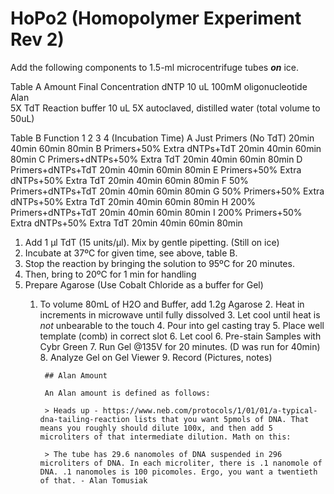 # HoPo2 (Homopolymer Experiment Rev 2)

Add the following components to 1.5-ml microcentrifuge tubes ***_on_*** ice.

Table A	Amount	Final Concentration
dNTP	10 uL	100mM
oligonucleotide	Alan	
5X TdT Reaction buffer	10 uL	5X
autoclaved, distilled water		(total volume to 50uL)

Table B	Function	1	2	3	4 (Incubation Time)
A	Just Primers (No TdT)	20min	40min	60min	80min
B	Primers+50% Extra dNTPs+TdT	20min	40min	60min	80min
C	Primers+dNTPs+50% Extra TdT	20min	40min	60min	80min
D	Primers+dNTPs+TdT	20min	40min	60min	80min
E	Primers+50% Extra dNTPs+50% Extra TdT	20min	40min	60min	80min
F	50% Primers+dNTPs+TdT	20min	40min	60min	80min
G	50% Primers+50% Extra dNTPs+50% Extra TdT	20min	40min	60min	80min
H	200% Primers+dNTPs+TdT	20min	40min	60min	80min
I	200% Primers+50% Extra dNTPs+50% Extra TdT	20min	40min	60min	80min


1. Add 1 µl TdT (15 units/µl). Mix by gentle pipetting. (Still on ice)
2. Incubate at 37ºC for given time, see above, table B.
3. Stop the reaction by bringing the solution to 95ºC for 20 minutes. 
4. Then, bring to 20ºC for 1 min for handling
5. Prepare Agarose (Use Cobalt Chloride as a buffer for Gel)
    1. To volume 80mL of H2O and Buffer, add 1.2g Agarose
        2. Heat in increments in microwave until fully dissolved
	    3. Let cool until heat is *not* unbearable to the touch
	        4. Pour into gel casting tray
		    5. Place well template (comb) in correct slot
		        6. Let cool
			6. Pre-stain Samples with Cybr Green
			7. Run Gel @135V for 20 minutes. (D was run for 40min)
			8. Analyze Gel on Gel Viewer
			9. Record (Pictures, notes)

			## Alan Amount

			An Alan amount is defined as follows:

			> Heads up - https://www.neb.com/protocols/1/01/01/a-typical-dna-tailing-reaction lists that you want 5pmols of DNA. That means you roughly should dilute 100x, and then add 5 microliters of that intermediate dilution. Math on this:

			> The tube has 29.6 nanomoles of DNA suspended in 296 microliters of DNA. In each microliter, there is .1 nanomole of DNA. .1 nanomoles is 100 picomoles. Ergo, you want a twentieth of that. - Alan Tomusiak


